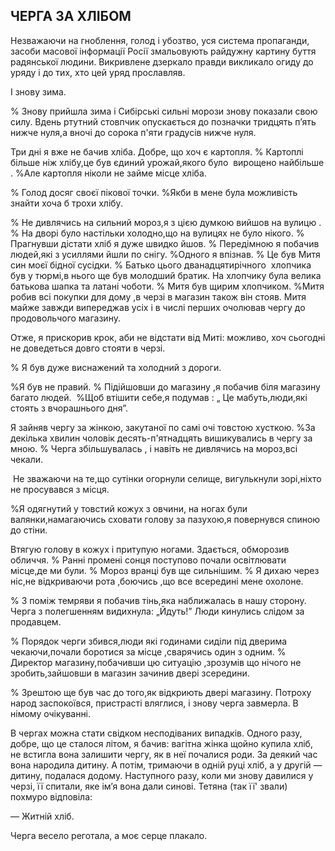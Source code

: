 ## ЧЕРГА ЗА ХЛІБОМ

Незважаючи на гноблення, голод і убозтво, уся система пропаганди, засоби масової інформації Росії змальовують райдужну картину буття радянської людини.
Викривлене дзеркало правди викликало огиду до уряду і до тих, хто цей уряд прославляв.

І знову зима.

% Знову прийшла зима і Сибірські сильні морози знову показали свою силу.
Вдень ртутний стовпчик опускається до позначки тридцять п’ять нижче нуля,а вночі до сорока п'яти градусів нижче нуля.

Три дні я вже не бачив хліба.
Добре, що хоч є картопля.
% Картоплі  більше ніж хлібу,це був єдиний урожай,якого було  вирощено найбільше .
%Але картопля ніколи не займе місце хліба.

% Голод досяг своєї пікової точки.
%Якби в мене була можливість знайти хоча б трохи хлібу.

% Не дивлячись на сильний мороз,я з цією думкою вийшов на вулицю .
% На дворі було настільки холодно,що на вулицях не було нікого.
% Прагнувши дістати хліб я дуже швидко йшов.
% Передімною я побачив людей,які з усиллями йшли по снігу.
%Одного я впізнав.
% Це був Митя син моєї бідної сусідки.
% Батько цього дванадцятирічного  хлопчика був у тюрмі,в нього ще був молодший братик.
На хлопчику була велика батькова шапка та латані чоботи.
% Митя був щирим хлопчиком.
%Митя робив всі покупки для дому ,в черзі в магазин також він стояв.
Митя майже завжди випереджав усіх і в числі перших очолював чергу до продовольчого магазину.

Отже, я прискорив крок, аби не відстати від Миті: можливо, хоч сьогодні не доведеться довго стояти в черзі.

% Я був дуже виснажений та холодний з дороги.

%Я був не правий.
% Підійшовши до магазину ,я побачив біля магазину багато людей.
 %Щоб втішити себе,я подумав : „ Це мабуть,люди,які стоять з вчорашнього дня”.

Я зайняв чергу за жінкою, закутаної по самі очі товстою хусткою.
%За декілька хвилин чоловік десять-п'ятнадцять вишикувались в чергу за мною.
% Черга збільшувалась , і навіть не дивлячись на мороз,всі чекали.

 Не зважаючи на те,що сутінки огорнули селище, вигулькнули зорі,ніхто не просувався з місця.

%Я одягнутий у товстий кожух з овчини, на ногах були валянки,намагаючись сховати голову за пазухою,я повернувся спиною до стіни.

Втягую голову в кожух і притупую ногами.
Здається, обморозив обличчя.
% Ранні промені сонця поступово почали освітлювати місце,де ми були.
% Мороз вранці був ще сильнішим.
% Я дихаю через ніс,не відкриваючи рота ,боючись ,що все всередині мене охолоне.

% З поміж темряви я побачив тінь,яка наближалась в нашу сторону.
Черга з полегшенням видихнула: „Йдуть!” Люди кинулись слідом за продавцем.

% Порядок черги збився,люди які годинами сиділи під дверима чекаючи,почали боротися за місце ,сварячись один з одним.
% Директор магазину,побачивши цю ситуацію ,зрозумів що нічого не зробить,зайшовши в магазин зачинив двері зсередини.

% Зрештою ще був час до того,як відкриють двері магазину.
Потроху народ заспокоївся, пристрасті вляглися, і знову черга завмерла.
В німому очікуванні.

В чергах можна стати свідком несподіваних випадків.
Одного разу, добре, що це сталося літом, я бачив: вагітна жінка щойно купила хліб, не встигла вона залишити чергу, як в неї почалися роди.
За деякий час вона народила дитину.
А потім, тримаючи в одній руці хліб, а у другій — дитину, подалася додому.
Наступного разу, коли ми знову давилися у черзі, її спитали, яке ім’я вона дали синові.
Тетяна (так її' звали) похмуро відповіла:

— Житній хліб.

Черга весело реготала, а моє серце плакало.
